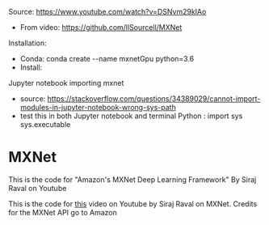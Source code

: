 Source: https://www.youtube.com/watch?v=DSNvm29kIAo
- From video: https://github.com/llSourcell/MXNet

Installation:
- Conda: conda create --name mxnetGpu python=3.6
- Install:

Jupyter notebook importing mxnet
- source: https://stackoverflow.com/questions/34389029/cannot-import-modules-in-jupyter-notebook-wrong-sys-path
- test this in both Jupyter notebook and terminal Python : 
	import sys
	sys.executable


# MXNet
This is the code for "Amazon's MXNet Deep Learning Framework" By Siraj Raval on Youtube


This is the code for [this](https://youtu.be/DSNvm29kIAo) video on Youtube by Siraj Raval on MXNet. Credits for the MXNet API go to Amazon 

